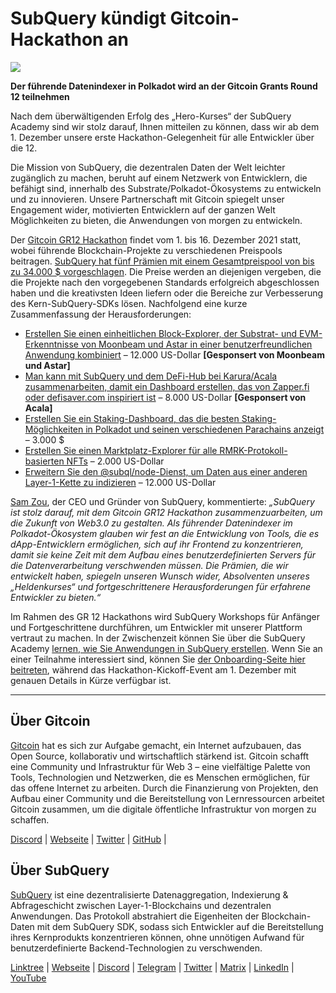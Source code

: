 # SubQuery kündigt Gitcoin-Hackathon an

![](https://miro.medium.com/max/1400/1*deQMrJlp2aJ5YVAGoFhO-Q.png)

**Der führende Datenindexer in Polkadot wird an der Gitcoin Grants Round 12 teilnehmen**

Nach dem überwältigenden Erfolg des „Hero-Kurses“ der SubQuery Academy sind wir stolz darauf, Ihnen mitteilen zu können, dass wir ab dem 1. Dezember unsere erste Hackathon-Gelegenheit für alle Entwickler über die 12.

Die Mission von SubQuery, die dezentralen Daten der Welt leichter zugänglich zu machen, beruht auf einem Netzwerk von Entwicklern, die befähigt sind, innerhalb des Substrate/Polkadot-Ökosystems zu entwickeln und zu innovieren. Unsere Partnerschaft mit Gitcoin spiegelt unser Engagement wider, motivierten Entwicklern auf der ganzen Welt Möglichkeiten zu bieten, die Anwendungen von morgen zu entwickeln.

Der [Gitcoin GR12 Hackathon](https://gitcoin.co/hackathon/gr12/onboard) findet vom 1. bis 16. Dezember 2021 statt, wobei führende Blockchain-Projekte zu verschiedenen Preispools beitragen.  [SubQuery hat fünf Prämien mit einem Gesamtpreispool von bis zu 34.000 $ vorgeschlagen](https://gitcoin.co/hackathon/gr12/?org=subquery). Die Preise werden an diejenigen vergeben, die die Projekte nach den vorgegebenen Standards erfolgreich abgeschlossen haben und die kreativsten Ideen liefern oder die Bereiche zur Verbesserung des Kern-SubQuery-SDKs lösen. Nachfolgend eine kurze Zusammenfassung der Herausforderungen:

-   [Erstellen Sie einen einheitlichen Block-Explorer, der Substrat- und EVM-Erkenntnisse von Moonbeam und Astar in einer benutzerfreundlichen Anwendung kombiniert](https://gitcoin.co/issue/subquery/grants/1) – 12.000 US-Dollar **[Gesponsert von Moonbeam und Astar]**
-   [Man kann mit SubQuery und dem DeFi-Hub bei Karura/Acala zusammenarbeiten, damit ein Dashboard erstellen, das von Zapper.fi oder defisaver.com inspiriert ist](https://gitcoin.co/issue/subquery/grants/2) – 8.000 US-Dollar **[Gesponsert von Acala]**
-   [Erstellen Sie ein Staking-Dashboard, das die besten Staking-Möglichkeiten in Polkadot und seinen verschiedenen Parachains anzeigt](https://gitcoin.co/issue/subquery/grants/3) – 3.000 $
-   [Erstellen Sie einen Marktplatz-Explorer für alle RMRK-Protokoll-basierten NFTs](https://gitcoin.co/issue/subquery/grants/4) – 2.000 US-Dollar
-   [Erweitern Sie den @subql/node-Dienst, um Daten aus einer anderen Layer-1-Kette zu indizieren](https://gitcoin.co/issue/subquery/grants/5) – 12.000 US-Dollar

[Sam Zou](https://twitter.com/zoujialiu), der CEO und Gründer von SubQuery, kommentierte: _„SubQuery ist stolz darauf, mit dem Gitcoin GR12 Hackathon zusammenzuarbeiten, um die Zukunft von Web3.0 zu gestalten. Als führender Datenindexer im Polkadot-Ökosystem glauben wir fest an die Entwicklung von Tools, die es dApp-Entwicklern ermöglichen, sich auf ihr Frontend zu konzentrieren, damit sie keine Zeit mit dem Aufbau eines benutzerdefinierten Servers für die Datenverarbeitung verschwenden müssen. Die Prämien, die wir entwickelt haben, spiegeln unseren Wunsch wider, Absolventen unseres „Heldenkurses“ und fortgeschrittenere Herausforderungen für erfahrene Entwickler zu bieten.“_

Im Rahmen des GR 12 Hackathons wird SubQuery Workshops für Anfänger und Fortgeschrittene durchführen, um Entwickler mit unserer Plattform vertraut zu machen. In der Zwischenzeit können Sie über die SubQuery Academy [lernen, wie Sie Anwendungen in SubQuery erstellen](https://subquery.coassemble.com/unlock/dOKZW6O#/). Wenn Sie an einer Teilnahme interessiert sind, können Sie [der Onboarding-Seite hier beitreten](https://gitcoin.co/hackathon/gr12/onboard), während das Hackathon-Kickoff-Event am 1. Dezember mit genauen Details in Kürze verfügbar ist.

---

## Über Gitcoin

[Gitcoin](http://www.gitcoin.co/) hat es sich zur Aufgabe gemacht, ein Internet aufzubauen, das Open Source, kollaborativ und wirtschaftlich stärkend ist. Gitcoin schafft eine Community und Infrastruktur für Web 3 – eine vielfältige Palette von Tools, Technologien und Netzwerken, die es Menschen ermöglichen, für das offene Internet zu arbeiten. Durch die Finanzierung von Projekten, den Aufbau einer Community und die Bereitstellung von Lernressourcen arbeitet Gitcoin zusammen, um die digitale öffentliche Infrastruktur von morgen zu schaffen.

[Discord](https://discord.gg/6PZUM3cFpz)  | [Webseite](http://www.gitcoin.co/)  |  [Twitter](https://twitter.com/gitcoin)  |  [GitHub](https://github.com/gitcoinco/)  |

## Über SubQuery

[SubQuery](https://subquery.network/) ist eine dezentralisierte Datenaggregation, Indexierung & Abfrageschicht zwischen Layer-1-Blockchains und dezentralen Anwendungen. Das Protokoll abstrahiert die Eigenheiten der Blockchain-Daten mit dem SubQuery SDK, sodass sich Entwickler auf die Bereitstellung ihres Kernprodukts konzentrieren können, ohne unnötigen Aufwand für benutzerdefinierte Backend-Technologien zu verschwenden.

​​[Linktree](https://linktr.ee/subquerynetwork)  |  [Webseite](https://subquery.network/)  |  [Discord](https://discord.com/invite/78zg8aBSMG)  |  [Telegram](https://t.me/subquerynetwork)  |  [Twitter](https://twitter.com/subquerynetwork)  |  [Matrix](https://matrix.to/#/#subquery:matrix.org)  |  [LinkedIn](https://www.linkedin.com/company/subquery)  |  [YouTube](https://www.youtube.com/channel/UCi1a6NUUjegcLHDFLr7CqLw)
